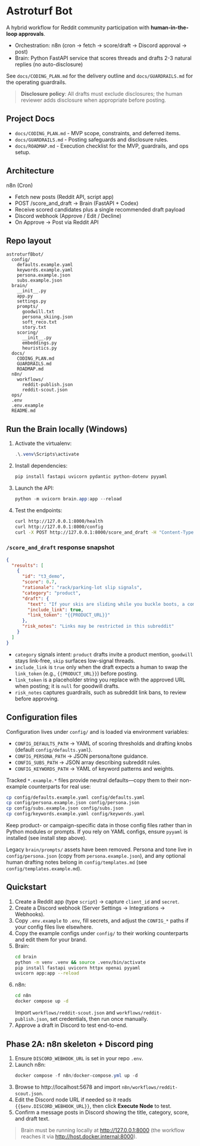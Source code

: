 # Astroturf Bot

A hybrid workflow for Reddit community participation with **human-in-the-loop approvals**.
- Orchestration: n8n (cron -> fetch -> score/draft -> Discord approval -> post)
- Brain: Python FastAPI service that scores threads and drafts 2-3 natural replies (no auto-disclosure)

See `docs/CODING_PLAN.md` for the delivery outline and `docs/GUARDRAILS.md` for the operating guardrails.

> **Disclosure policy**: All drafts must exclude disclosures; the human reviewer adds disclosure when appropriate before posting.

## Project Docs
- `docs/CODING_PLAN.md` - MVP scope, constraints, and deferred items.
- `docs/GUARDRAILS.md` - Posting safeguards and disclosure rules.
- `docs/ROADMAP.md` - Execution checklist for the MVP, guardrails, and ops setup.

## Architecture
n8n (Cron)
- Fetch new posts (Reddit API, script app)
- POST /score_and_draft -> Brain (FastAPI + Codex)
- Receive scored candidates plus a single recommended draft payload
- Discord webhook (Approve / Edit / Decline)
- On Approve -> Post via Reddit API

## Repo layout
```
astroturfBbot/
  config/
    defaults.example.yaml
    keywords.example.yaml
    persona.example.json
    subs.example.json
  brain/
    __init__.py
    app.py
    settings.py
    prompts/
      goodwill.txt
      persona_skiing.json
      soft_reco.txt
      story.txt
    scoring/
      __init__.py
      embeddings.py
      heuristics.py
  docs/
    CODING_PLAN.md
    GUARDRAILS.md
    ROADMAP.md
  n8n/
    workflows/
      reddit-publish.json
      reddit-scout.json
  ops/
  .env
  .env.example
  README.md
```

## Run the Brain locally (Windows)
1. Activate the virtualenv:
   ```powershell
   .\.venv\Scripts\activate
   ```
2. Install dependencies:
   ```powershell
   pip install fastapi uvicorn pydantic python-dotenv pyyaml
   ```
3. Launch the API:
   ```powershell
   python -m uvicorn brain.app:app --reload
   ```
4. Test the endpoints:
   ```bash
   curl http://127.0.0.1:8000/health
   curl http://127.0.0.1:8000/config
   curl -X POST http://127.0.0.1:8000/score_and_draft -H "Content-Type: application/json" -d '{"posts":[{"id":"t3_demo","title":"Need a better ski rack","selftext":null}]}'
   ```

### `/score_and_draft` response snapshot
```json
{
  "results": [
    {
      "id": "t3_demo",
      "score": 0.7,
      "rationale": "rack/parking-lot slip signals",
      "category": "product",
      "draft": {
        "text": "If your skis are sliding while you buckle boots, a compact clamp holder like this {{PRODUCT_URL}} keeps them locked until you're rolling again.",
        "include_link": true,
        "link_token": "{{PRODUCT_URL}}"
      },
      "risk_notes": "Links may be restricted in this subreddit"
    }
  ]
}
```

- `category` signals intent: `product` drafts invite a product mention, `goodwill` stays link-free, `skip` surfaces low-signal threads.
- `include_link` is `true` only when the draft expects a human to swap the `link_token` (e.g., `{{PRODUCT_URL}}`) before posting.
- `link_token` is a placeholder string you replace with the approved URL when posting; it is `null` for goodwill drafts.
- `risk_notes` captures guardrails, such as subreddit link bans, to review before approving.

## Configuration files
Configuration lives under `config/` and is loaded via environment variables:

- `CONFIG_DEFAULTS_PATH` → YAML of scoring thresholds and drafting knobs (default `config/defaults.yaml`).
- `CONFIG_PERSONA_PATH` → JSON persona/tone guidance.
- `CONFIG_SUBS_PATH` → JSON array describing subreddit rules.
- `CONFIG_KEYWORDS_PATH` → YAML of keyword patterns and weights.

Tracked `*.example.*` files provide neutral defaults—copy them to their non-example counterparts for real use:

```bash
cp config/defaults.example.yaml config/defaults.yaml
cp config/persona.example.json config/persona.json
cp config/subs.example.json config/subs.json
cp config/keywords.example.yaml config/keywords.yaml
```

Keep product- or campaign-specific data in those config files rather than in Python modules or prompts. If you rely on YAML configs, ensure `pyyaml` is installed (see install step above).

Legacy `brain/prompts/` assets have been removed. Persona and tone live in `config/persona.json` (copy from `persona.example.json`), and any optional human drafting notes belong in `config/templates.md` (see `config/templates.example.md`).

## Quickstart
1. Create a Reddit app (type `script`) -> capture `client_id` and `secret`.
2. Create a Discord webhook (Server Settings -> Integrations -> Webhooks).
3. Copy `.env.example` to `.env`, fill secrets, and adjust the `CONFIG_*` paths if your config files live elsewhere.
4. Copy the example configs under `config/` to their working counterparts and edit them for your brand.
5. Brain:
    ```bash
    cd brain
    python -m venv .venv && source .venv/bin/activate
    pip install fastapi uvicorn httpx openai pyyaml
    uvicorn app:app --reload
    ```
6. n8n:
    ```bash
    cd n8n
    docker compose up -d
    ```
    Import `workflows/reddit-scout.json` and `workflows/reddit-publish.json`, set credentials, then run once manually.
7. Approve a draft in Discord to test end-to-end.

## Phase 2A: n8n skeleton + Discord ping
1. Ensure `DISCORD_WEBHOOK_URL` is set in your repo `.env`.
2. Launch n8n:
   ```powershell
   docker compose -f n8n/docker-compose.yml up -d
   ```
3. Browse to http://localhost:5678 and import `n8n/workflows/reddit-scout.json`.
4. Edit the Discord node URL if needed so it reads `{{$env.DISCORD_WEBHOOK_URL}}`, then click **Execute Node** to test.
5. Confirm a message posts in Discord showing the title, category, score, and draft text.

> Brain must be running locally at http://127.0.0.1:8000 (the workflow reaches it via http://host.docker.internal:8000).

